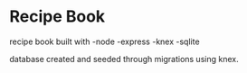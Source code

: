# Recipe Book

recipe book built with
-node
-express
-knex
-sqlite

database created and seeded through migrations using knex.

